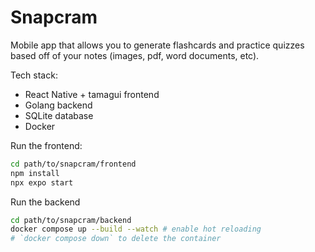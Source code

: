 # Snapcram

Mobile app that allows you to generate flashcards and practice quizzes based off
of your notes (images, pdf, word documents, etc).

Tech stack:
- React Native + tamagui frontend
- Golang backend
- SQLite database
- Docker

Run the frontend:
```bash
cd path/to/snapcram/frontend
npm install
npx expo start
```

Run the backend
```bash
cd path/to/snapcram/backend
docker compose up --build --watch # enable hot reloading
# `docker compose down` to delete the container
```
